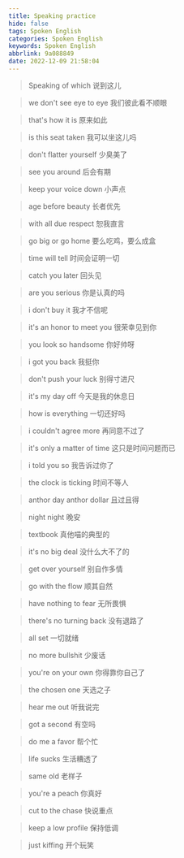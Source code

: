 ```yaml
---
title: Speaking practice
hide: false
tags: Spoken English
categories: Spoken English
keywords: Spoken English
abbrlink: 9a088849
date: 2022-12-09 21:58:04
---
```


> Speaking of which 说到这儿

> we don't see eye to eye 我们彼此看不顺眼

> that's how it is 原来如此

> is this seat taken 我可以坐这儿吗

> don't flatter yourself 少臭美了

> see you around 后会有期

> keep your voice down 小声点

> age before beauty 长者优先

> with all due respect 恕我直言

> go big or go home 要么吃鸡，要么成盒

> time will tell 时间会证明一切

> catch you later 回头见

> are you serious 你是认真的吗

> i don't buy it 我才不信呢

> it's an honor to meet you 很荣幸见到你

> you look so handsome 你好帅呀

> i got you back 我挺你

> don't push your luck 别得寸进尺

> it's my day off 今天是我的休息日

> how is everything 一切还好吗

> i couldn't agree more 再同意不过了

> it's only a matter of time 这只是时间问题而已

> i told you so 我告诉过你了

> the clock is ticking 时间不等人

> anthor day anthor dollar 且过且得

> night night 晚安

> textbook 真他喵的典型的

> it's no big deal 没什么大不了的

> get over yourself 别自作多情 

> go with the flow 顺其自然

> have nothing to fear 无所畏惧

> there's no turning back 没有退路了

> all set 一切就绪

> no more bullshit 少废话

> you're on your own 你得靠你自己了

> the chosen one 天选之子

> hear me out 听我说完

> got a second 有空吗

> do me a favor 帮个忙

> life sucks 生活糟透了

> same old 老样子

> you're a peach 你真好

> cut to the chase 快说重点

> keep a low profile 保持低调

> just kiffing 开个玩笑


